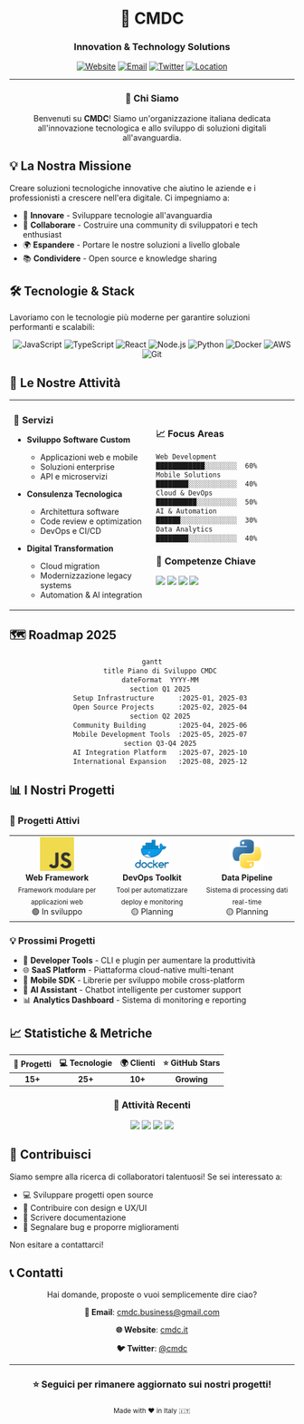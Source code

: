 <div align="center">

# 🚀 CMDC

### Innovation & Technology Solutions

[![Website](https://img.shields.io/badge/Website-cmdc.it-blue?style=for-the-badge&logo=google-chrome&logoColor=white)](http://cmdc.it)
[![Email](https://img.shields.io/badge/Email-cmdc.business@gmail.com-red?style=for-the-badge&logo=gmail&logoColor=white)](mailto:cmdc.business@gmail.com)
[![Twitter](https://img.shields.io/badge/Twitter-@cmdc-1DA1F2?style=for-the-badge&logo=twitter&logoColor=white)](https://twitter.com/cmdc)
[![Location](https://img.shields.io/badge/Location-Italy-green?style=for-the-badge&logo=google-maps&logoColor=white)](https://maps.google.com)

---

### 👋 Chi Siamo

Benvenuti su **CMDC**! Siamo un'organizzazione italiana dedicata all'innovazione tecnologica e allo sviluppo di soluzioni digitali all'avanguardia.

</div>

## 💡 La Nostra Missione

Creare soluzioni tecnologiche innovative che aiutino le aziende e i professionisti a crescere nell'era digitale. Ci impegniamo a:

- 🎯 **Innovare** - Sviluppare tecnologie all'avanguardia
- 🤝 **Collaborare** - Costruire una community di sviluppatori e tech enthusiast
- 🌍 **Espandere** - Portare le nostre soluzioni a livello globale
- 📚 **Condividere** - Open source e knowledge sharing

## 🛠️ Tecnologie & Stack

Lavoriamo con le tecnologie più moderne per garantire soluzioni performanti e scalabili:

<div align="center">

![JavaScript](https://img.shields.io/badge/JavaScript-F7DF1E?style=for-the-badge&logo=javascript&logoColor=black)
![TypeScript](https://img.shields.io/badge/TypeScript-007ACC?style=for-the-badge&logo=typescript&logoColor=white)
![React](https://img.shields.io/badge/React-20232A?style=for-the-badge&logo=react&logoColor=61DAFB)
![Node.js](https://img.shields.io/badge/Node.js-43853D?style=for-the-badge&logo=node.js&logoColor=white)
![Python](https://img.shields.io/badge/Python-3776AB?style=for-the-badge&logo=python&logoColor=white)
![Docker](https://img.shields.io/badge/Docker-2496ED?style=for-the-badge&logo=docker&logoColor=white)
![AWS](https://img.shields.io/badge/AWS-232F3E?style=for-the-badge&logo=amazon-aws&logoColor=white)
![Git](https://img.shields.io/badge/Git-F05032?style=for-the-badge&logo=git&logoColor=white)

</div>

## 🎯 Le Nostre Attività

<table>
<tr>
<td width="50%">

### 💼 Servizi

- **Sviluppo Software Custom**
  - Applicazioni web e mobile
  - Soluzioni enterprise
  - API e microservizi

- **Consulenza Tecnologica**
  - Architettura software
  - Code review e optimization
  - DevOps e CI/CD

- **Digital Transformation**
  - Cloud migration
  - Modernizzazione legacy systems
  - Automation & AI integration

</td>
<td width="50%">

### 📈 Focus Areas

```
Web Development      ████████████░░░░░░░░  60%
Mobile Solutions     ████████░░░░░░░░░░░░  40%
Cloud & DevOps       ██████████░░░░░░░░░░  50%
AI & Automation      ██████░░░░░░░░░░░░░░  30%
Data Analytics       ████████░░░░░░░░░░░░  40%
```

### 🌟 Competenze Chiave
![](https://img.shields.io/badge/Full--Stack-Development-blue)
![](https://img.shields.io/badge/Cloud-Architecture-orange)
![](https://img.shields.io/badge/DevOps-CI%2FCD-green)
![](https://img.shields.io/badge/API-Design-red)

</td>
</tr>
</table>

## 🗺️ Roadmap 2025

<div align="center">

```mermaid
gantt
    title Piano di Sviluppo CMDC
    dateFormat  YYYY-MM
    section Q1 2025
    Setup Infrastructure      :2025-01, 2025-03
    Open Source Projects      :2025-02, 2025-04
    section Q2 2025
    Community Building        :2025-04, 2025-06
    Mobile Development Tools  :2025-05, 2025-07
    section Q3-Q4 2025
    AI Integration Platform   :2025-07, 2025-10
    International Expansion   :2025-08, 2025-12
```

</div>

## 📊 I Nostri Progetti

### 🚀 Progetti Attivi

<table>
<tr>
<td width="33%" align="center">
<img src="https://raw.githubusercontent.com/github/explore/80688e429a7d4ef2fca1e82350fe8e3517d3494d/topics/javascript/javascript.png" width="60px"/>
<br><strong>Web Framework</strong>
<br><sub>Framework modulare per applicazioni web</sub>
<br>🟢 In sviluppo
</td>
<td width="33%" align="center">
<img src="https://raw.githubusercontent.com/github/explore/80688e429a7d4ef2fca1e82350fe8e3517d3494d/topics/docker/docker.png" width="60px"/>
<br><strong>DevOps Toolkit</strong>
<br><sub>Tool per automatizzare deploy e monitoring</sub>
<br>🟡 Planning
</td>
<td width="33%" align="center">
<img src="https://raw.githubusercontent.com/github/explore/80688e429a7d4ef2fca1e82350fe8e3517d3494d/topics/python/python.png" width="60px"/>
<br><strong>Data Pipeline</strong>
<br><sub>Sistema di processing dati real-time</sub>
<br>🟡 Planning
</td>
</tr>
</table>

### 💡 Prossimi Progetti

- 🔧 **Developer Tools** - CLI e plugin per aumentare la produttività
- 🌐 **SaaS Platform** - Piattaforma cloud-native multi-tenant
- 📱 **Mobile SDK** - Librerie per sviluppo mobile cross-platform
- 🤖 **AI Assistant** - Chatbot intelligente per customer support
- 📊 **Analytics Dashboard** - Sistema di monitoring e reporting

## 📈 Statistiche & Metriche

<div align="center">

| 🎯 Progetti | 💻 Tecnologie | 🌍 Clienti | ⭐ GitHub Stars |
|:---:|:---:|:---:|:---:|
| **15+** | **25+** | **10+** | **Growing** |

### 📅 Attività Recenti

![](https://img.shields.io/badge/Commits-Active-green?style=flat-square)
![](https://img.shields.io/badge/PRs-Reviewed-blue?style=flat-square)
![](https://img.shields.io/badge/Issues-Resolved-yellow?style=flat-square)
![](https://img.shields.io/badge/Docs-Updated-orange?style=flat-square)

</div>

## 🤝 Contribuisci

Siamo sempre alla ricerca di collaboratori talentuosi! Se sei interessato a:

- 💻 Sviluppare progetti open source
- 🎨 Contribuire con design e UX/UI
- 📝 Scrivere documentazione
- 🐛 Segnalare bug e proporre miglioramenti

Non esitare a contattarci!

## 📞 Contatti

<div align="center">

Hai domande, proposte o vuoi semplicemente dire ciao?

**📧 Email**: [cmdc.business@gmail.com](mailto:cmdc.business@gmail.com)

**🌐 Website**: [cmdc.it](http://cmdc.it)

**🐦 Twitter**: [@cmdc](https://twitter.com/cmdc)

---

### ⭐ Seguici per rimanere aggiornato sui nostri progetti!

<sub>Made with ❤️ in Italy 🇮🇹</sub>

</div>
